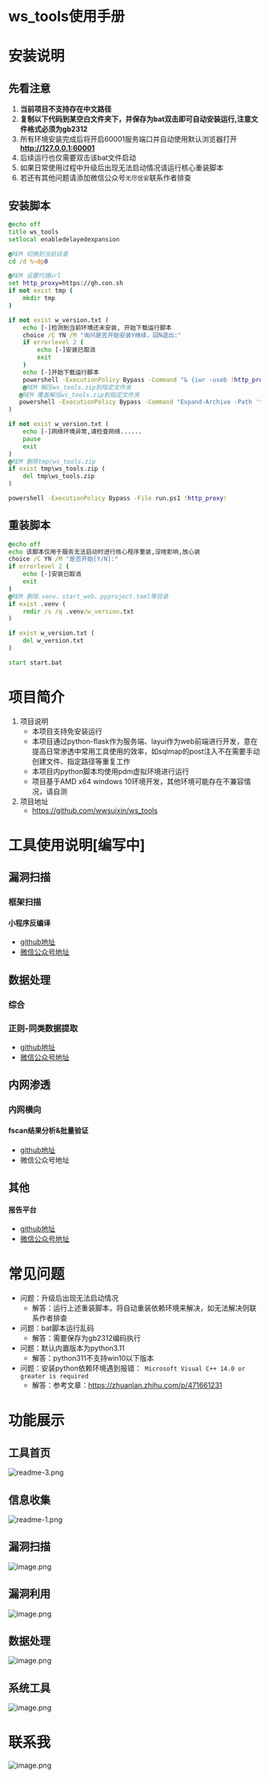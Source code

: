 # ws\_tools使用手册

# 安装说明
## 先看注意

1. **当前项目不支持存在中文路径**
2. **复制以下代码到某空白文件夹下，并保存为bat双击即可自动安装运行,注意文件格式必须为gb2312**
3. 所有环境安装完成后将开启60001服务端口并自动使用默认浏览器打开**http://127.0.0.1:60001**
4. 后续运行也仅需要双击该bat文件启动
5. 如果日常使用过程中升级后出现无法启动情况请运行核心重装脚本
6. 若还有其他问题请添加微信公众号`无尽信安`联系作者排查
## 安装脚本
```bat
@echo off
title ws_tools
setlocal enabledelayedexpansion

@REM 切换到当前目录
cd /d %~dp0

@REM 设置代理url
set http_proxy=https://gh.con.sh
if not exist tmp (
    mkdir tmp
)

if not exist w_version.txt (
    echo [-]检测到当前环境还未安装, 开始下载运行脚本
    choice /C YN /M "询问是否开始安装Y继续，回N退出:"
    if errorlevel 2 (
        echo [-]安装已取消
        exit
    )
    echo [-]开始下载运行脚本
    powershell -ExecutionPolicy Bypass -Command "& {iwr -useb !http_proxy!/https://github.com/wwsuixin/ws_tools/releases/download/main/ws_tools.zip -OutFile tmp/ws_tools.zip}"
    @REM 解压ws_tools.zip到指定文件夹
   @REM 覆盖解压ws_tools.zip到指定文件夹
   powershell -ExecutionPolicy Bypass -Command "Expand-Archive -Path 'tmp\ws_tools.zip' -DestinationPath './' -Force"
)

if not exist w_version.txt (
    echo [-]网络环境异常,请检查网络......
    pause
    exit
)
@REM 删除tmp/ws_tools.zip
if exist tmp\ws_tools.zip (
    del tmp\ws_tools.zip
)

powershell -ExecutionPolicy Bypass -File run.ps1 !http_proxy!
```
## 重装脚本

```bat
@echo off 
echo 该脚本仅用于服务无法启动时进行核心程序重装,没啥影响,放心装
choice /C YN /M "是否开始[Y/N]:"
if errorlevel 2 (
    echo [-]安装已取消
    exit
)
@REM 删除.venv、start_web、pyproject.toml等目录
if exist .venv (
    rmdir /s /q .venv/w_version.txt
)

if exist w_version.txt (
    del w_version.txt
)

start start.bat
```

# 项目简介
1.  项目说明
    -   本项目支持免安装运行
    -   本项目通过python-flask作为服务端、layui作为web前端进行开发，意在提高日常渗透中常用工具使用的效率，如sqlmap的post注入不在需要手动创建文件、指定路径等重复工作
    -   本项目内python脚本均使用pdm虚拟环境进行运行
    -   项目基于AMD x64 windows 10环境开发，其他环境可能存在不兼容情况，请自测
2.  项目地址
    -  https://github.com/wwsuixin/ws_tools


# 工具使用说明[编写中]

## 漏洞扫描
### 框架扫描
#### 小程序反编译
- [github地址](files/小程序反编译.md)
- [微信公众号地址](https://mp.weixin.qq.com/s/M3mf04rmHV3S5AvvgWv-BA)
## 数据处理
### 综合
### 正则-同类数据提取
- [github地址](files/正则-同类数据提取.md)
- [微信公众号地址](https://mp.weixin.qq.com/s/PvQaFzZRuxgb2IlhR9-1Mg)
## 内网渗透
### 内网横向
#### fscan结果分析&批量验证
- [github地址](files/fscan结果分析&批量验证.md)
- 微信公众号地址
## 其他
#### 报告平台
- [github地址](files/报告平台.md)
- [微信公众号地址](https://mp.weixin.qq.com/s/TQQXFuoVf8POpzQpBwXilw)

# 常见问题

- 问题：升级后出现无法启动情况
	- 解答：运行上述重装脚本，将自动重装依赖环境来解决，如无法解决则联系作者排查
- 问题：bat脚本运行乱码
	- 解答：需要保存为gb2312编码执行
- 问题：默认内置版本为python3.11
	- 解答：python311不支持win10以下版本
- 问题：安装python依赖环境遇到报错：` Microsoft Visual C++ 14.0 or greater is required`
	- 解答：参考文章：https://zhuanlan.zhihu.com/p/471661231


# 功能展示

## 工具首页

![readme-3.png](https://raw.githubusercontent.com/wwsuixin/images/main/202311112103518.png)


## 信息收集

![readme-1.png](https://raw.githubusercontent.com/wwsuixin/images/main/202311112103333.png)

## 漏洞扫描

![image.png](https://raw.githubusercontent.com/wwsuixin/images/main/202311112104373.png)

## 漏洞利用

![image.png](https://raw.githubusercontent.com/wwsuixin/images/main/202311112104834.png)

## 数据处理

![image.png](https://raw.githubusercontent.com/wwsuixin/images/main/202311112104324.png)

## 系统工具

![image.png](https://raw.githubusercontent.com/wwsuixin/images/main/202311112104296.png)



# 联系我

![image.png](https://raw.githubusercontent.com/wwsuixin/images/main/202311112107408.png)

